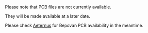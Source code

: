 Please note that PCB files are not currently available.

They will be made available at a later date.

Please check [Aeternus](https://store.aeternus.co) for Bepovan PCB availability in the meantime.
